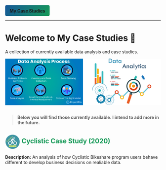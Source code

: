 <h1 style="display: none">My Case Studies</h1>

<div>
    <span style="display: inline-flex; border-radius: 5px; background-color: #159957; background-image: linear-gradient(120deg, #155799, #159957);">
        <a href="https://csarevalo.github.io/Case-Studies/" class="btn" style="margin: 0; padding: 0.6rem 0.9rem;"><strong>My Case Studies</strong></a>
    </span>
</div>

<hr>

# **Welcome to My Case Studies** 👋

A collection of currently available data analysis and case studies.

<div style="display: flex; width: 50%;">
    <img src="images/Data_Analytics_Process.png" height="" style="vertical-align: middle;">
    <img src="images/Data_Analytics.png" height="" style="vertical-align: middle;">
</div>

<br>

> **Below you will find those currently available. I intend to add more in the future.**


<!-- ## [**Cyclistic Case Study 2020**](Cyclistic-Data-Analysis-2020) -->

## <a href="Cyclistic-Data-Analysis-2020" style="color: #159957; text-decoration: none;"><img src="Cyclistic-Data-Analysis-2020/images/logo/cyclist1.png" height="48px" style="vertical-align: middle"><strong> Cyclistic Case Study (2020)</strong></a>

**Description:** An analysis of how Cyclistic Bikeshare program users behave different to develop business decisions on realiable data. 


